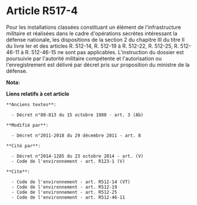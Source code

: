 # Article R517-4

Pour les installations classées constituant un élément de l'infrastructure militaire et réalisées dans le cadre d'opérations
secrètes intéressant la défense nationale, les dispositions de la section 2 du chapitre III du titre II du livre Ier et des
articles R. 512-14, R. 512-19 à R. 512-22, R. 512-25, 
R. 512-46-11 à R. 512-46-15 ne sont pas applicables. L'instruction du dossier est poursuivie par l'autorité militaire
compétente et l'autorisation ou l'enregistrement est délivré par décret pris sur proposition du ministre de la défense.

**Nota:**



**Liens relatifs à cet article**

	**Anciens textes**:

	  - Décret n°80-813 du 15 octobre 1980 - art. 3 (Ab)

	**Modifié par**:

	  - Décret n°2011-2018 du 29 décembre 2011 - art. 8

	**Cité par**:

	  - Décret n°2014-1285 du 23 octobre 2014 - art. (V)
	  - Code de l'environnement - art. R123-1 (V)

	**Cite**:

	  - Code de l'environnement - art. R512-14 (VT)
	  - Code de l'environnement - art. R512-19
	  - Code de l'environnement - art. R512-25
	  - Code de l'environnement - art. R512-46-11
